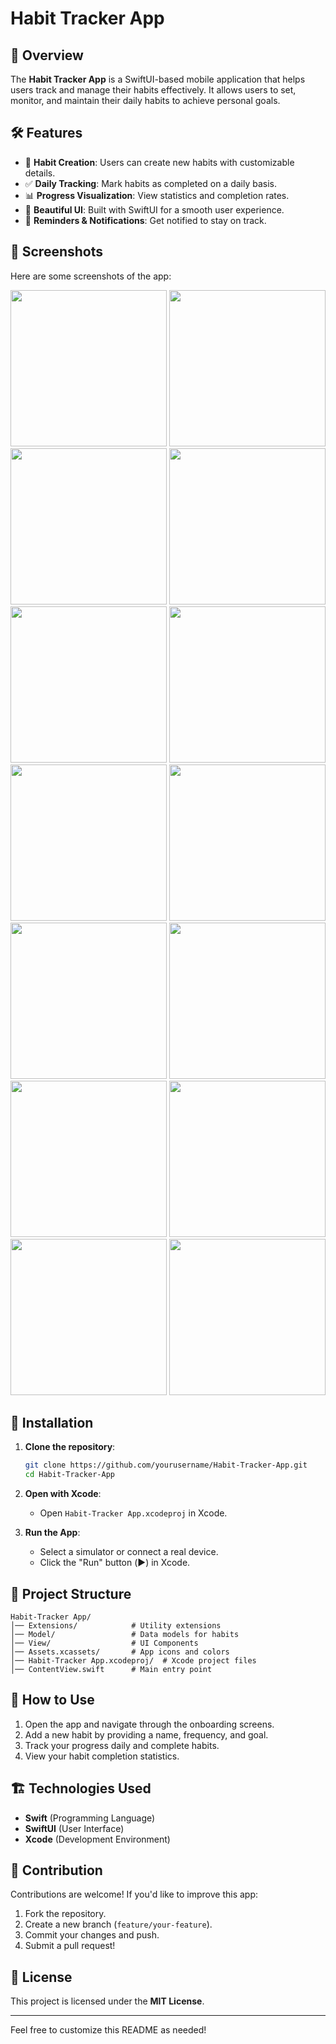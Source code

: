 # Habit Tracker App

## 📌 Overview

The **Habit Tracker App** is a SwiftUI-based mobile application that helps users track and manage their habits effectively. It allows users to set, monitor, and maintain their daily habits to achieve personal goals.

## 🛠 Features

- 📅 **Habit Creation**: Users can create new habits with customizable details.
- ✅ **Daily Tracking**: Mark habits as completed on a daily basis.
- 📊 **Progress Visualization**: View statistics and completion rates.
- 🎨 **Beautiful UI**: Built with SwiftUI for a smooth user experience.
- 🔔 **Reminders & Notifications**: Get notified to stay on track.

## 📸 Screenshots

Here are some screenshots of the app:

<p align="center">
  <img src="https://github.com/melihalkbk/Habit-Tracker-App/blob/main/Habit-Tracker%20App/Habit-Tracker%20App/screenshots/1.png" width="250" />
  <img src="https://github.com/melihalkbk/Habit-Tracker-App/blob/main/Habit-Tracker%20App/Habit-Tracker%20App/screenshots/2.png" width="250" />
  <img src="https://github.com/melihalkbk/Habit-Tracker-App/blob/main/Habit-Tracker%20App/Habit-Tracker%20App/screenshots/3.png" width="250" />
  <img src="https://github.com/melihalkbk/Habit-Tracker-App/blob/main/Habit-Tracker%20App/Habit-Tracker%20App/screenshots/4.png" width="250" />
  <img src="https://github.com/melihalkbk/Habit-Tracker-App/blob/main/Habit-Tracker%20App/Habit-Tracker%20App/screenshots/5.png" width="250" />
  <img src="https://github.com/melihalkbk/Habit-Tracker-App/blob/main/Habit-Tracker%20App/Habit-Tracker%20App/screenshots/5.1.png" width="250" />
  <img src="https://github.com/melihalkbk/Habit-Tracker-App/blob/main/Habit-Tracker%20App/Habit-Tracker%20App/screenshots/6.png" width="250" />
  <img src="https://github.com/melihalkbk/Habit-Tracker-App/blob/main/Habit-Tracker%20App/Habit-Tracker%20App/screenshots/7.png" width="250" />
  <img src="https://github.com/melihalkbk/Habit-Tracker-App/blob/main/Habit-Tracker%20App/Habit-Tracker%20App/screenshots/8.png" width="250" />
  <img src="https://github.com/melihalkbk/Habit-Tracker-App/blob/main/Habit-Tracker%20App/Habit-Tracker%20App/screenshots/9.png" width="250" />
  <img src="https://github.com/melihalkbk/Habit-Tracker-App/blob/main/Habit-Tracker%20App/Habit-Tracker%20App/screenshots/10.png" width="250" />
  <img src="https://github.com/melihalkbk/Habit-Tracker-App/blob/main/Habit-Tracker%20App/Habit-Tracker%20App/screenshots/11.png" width="250" />
  <img src="https://github.com/melihalkbk/Habit-Tracker-App/blob/main/Habit-Tracker%20App/Habit-Tracker%20App/screenshots/12.png" width="250" />
  <img src="https://github.com/melihalkbk/Habit-Tracker-App/blob/main/Habit-Tracker%20App/Habit-Tracker%20App/screenshots/13.png" width="250" />


</p>

## 🚀 Installation

1. **Clone the repository**:

   ```sh
   git clone https://github.com/yourusername/Habit-Tracker-App.git
   cd Habit-Tracker-App
   ```

2. **Open with Xcode**:

   - Open `Habit-Tracker App.xcodeproj` in Xcode.

3. **Run the App**:

   - Select a simulator or connect a real device.
   - Click the "Run" button (▶️) in Xcode.

## 📂 Project Structure

```
Habit-Tracker App/
│── Extensions/            # Utility extensions
│── Model/                 # Data models for habits
│── View/                  # UI Components
│── Assets.xcassets/       # App icons and colors
│── Habit-Tracker App.xcodeproj/  # Xcode project files
│── ContentView.swift      # Main entry point
```

## 📌 How to Use

1. Open the app and navigate through the onboarding screens.
2. Add a new habit by providing a name, frequency, and goal.
3. Track your progress daily and complete habits.
4. View your habit completion statistics.

## 🏗 Technologies Used

- **Swift** (Programming Language)
- **SwiftUI** (User Interface)
- **Xcode** (Development Environment)

## 🤝 Contribution

Contributions are welcome! If you'd like to improve this app:

1. Fork the repository.
2. Create a new branch (`feature/your-feature`).
3. Commit your changes and push.
4. Submit a pull request!

## 📜 License

This project is licensed under the **MIT License**.

---

Feel free to customize this README as needed!

